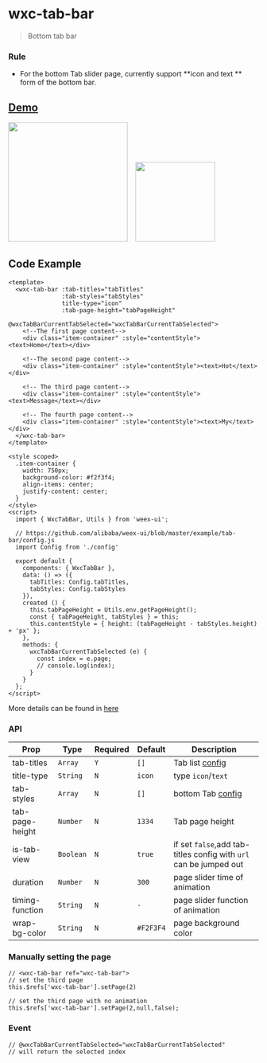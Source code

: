 # wxc-tab-bar

> Bottom tab bar

### Rule
- For the bottom Tab slider page, currently support **icon and text ** form of the bottom bar.

## [Demo](https://h5.m.taobao.com/trip/wx-detection-demo/tab-bar/index.html?_wx_tpl=https%3A%2F%2Fh5.m.taobao.com%2Ftrip%2Fwx-detection-demo%2Ftab-bar%2Findex.weex.js)


<img src="https://img.alicdn.com/tfs/TB1_bxvgm_I8KJjy0FoXXaFnVXa-376-668.gif" width="240"/>&nbsp;&nbsp;&nbsp;&nbsp;<img src="https://img.alicdn.com/tfs/TB1AEx7gcLJ8KJjy0FnXXcFDpXa-200-200.png" width="160"/>


## Code Example

```vue
<template>
  <wxc-tab-bar :tab-titles="tabTitles"
               :tab-styles="tabStyles"
               title-type="icon"
               :tab-page-height="tabPageHeight"
               @wxcTabBarCurrentTabSelected="wxcTabBarCurrentTabSelected">
    <!--The first page content-->
    <div class="item-container" :style="contentStyle"><text>Home</text></div>
    
    <!--The second page content-->
    <div class="item-container" :style="contentStyle"><text>Hot</text></div>
    
    <!-- The third page content-->
    <div class="item-container" :style="contentStyle"><text>Message</text></div>
    
    <!-- The fourth page content-->
    <div class="item-container" :style="contentStyle"><text>My</text></div>
  </wxc-tab-bar>
</template>

<style scoped>
  .item-container {
    width: 750px;
    background-color: #f2f3f4;
    align-items: center;
    justify-content: center;
  }
</style>
<script>
  import { WxcTabBar, Utils } from 'weex-ui';
 
  // https://github.com/alibaba/weex-ui/blob/master/example/tab-bar/config.js 
  import Config from './config'

  export default {
    components: { WxcTabBar },
    data: () => ({
      tabTitles: Config.tabTitles,
      tabStyles: Config.tabStyles
    }),
    created () {
      this.tabPageHeight = Utils.env.getPageHeight();
      const { tabPageHeight, tabStyles } = this;
      this.contentStyle = { height: (tabPageHeight - tabStyles.height) + 'px' };
    },
    methods: {
      wxcTabBarCurrentTabSelected (e) {
        const index = e.page;
        // console.log(index);
      }
    }
  };
</script>

```
More details can be found in [here](https://github.com/alibaba/weex-ui/blob/master/example/tab-bar/index.vue)


### API

| Prop | Type | Required | Default | Description |
|-------------|------------|--------|-----|-----|
| tab-titles | `Array` |`Y`| `[]` | Tab list [config](https://github.com/alibaba/weex-ui/blob/master/example/tab-bar/config.js#L7)|
| title-type | `String` |`N`| `icon` | type `icon`/`text`|
| tab-styles | `Array` |`N`| `[]` |  bottom Tab [config](https://github.com/alibaba/weex-ui/blob/master/example/tab-bar/config.js)|
| tab-page-height | `Number` |`N`| `1334` |Tab page height |
| is-tab-view | `Boolean` |`N`| `true` |if set `false`,add tab-titles config with `url` can be jumped out |
| duration | `Number` |`N`| `300` | page slider time of animation |
| timing-function | `String` |`N`| `-` | page slider function of animation |
| wrap-bg-color | `String` |`N`| `#F2F3F4` |page background color|

### Manually setting the page

```
// <wxc-tab-bar ref="wxc-tab-bar">
// set the third page
this.$refs['wxc-tab-bar'].setPage(2)

// set the third page with no animation
this.$refs['wxc-tab-bar'].setPage(2,null,false);
```

### Event
```
// @wxcTabBarCurrentTabSelected="wxcTabBarCurrentTabSelected"
// will return the selected index
```

